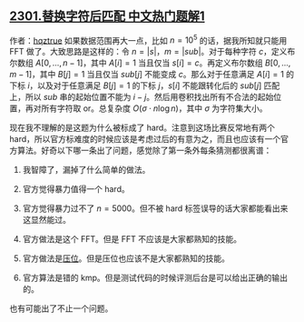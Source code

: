 ## [2301.替换字符后匹配 中文热门题解1](https://leetcode.cn/problems/match-substring-after-replacement/solutions/100000/shu-ju-fan-wei-geng-da-de-hua-zen-yao-zu-d9es)

作者：[hqztrue](https://leetcode.cn/u/hqztrue)
如果数据范围再大一点，比如 $n=10^5$ 的话，据我所知就只能用 FFT 做了。大致思路是这样的：令 $n=|s|$，$m=|sub|$。对于每种字符 $c$，定义布尔数组 $A[0,\dots,n-1]$，其中 $A[i]=1$ 当且仅当 $s[i]=c$。再定义布尔数组 $B[0,\dots,m-1]$，其中 $B[j]=1$ 当且仅当 $sub[j]$ 不能变成 $c$。那么对于任意满足 $A[i]=1$ 的下标 $i$，以及对于任意满足 $B[j]=1$ 的下标 $j$，$s[i]$ 不能跟转化后的 $sub[j]$ 匹配上，所以 $sub$ 串的起始位置不能为 $i-j$。然后用卷积找出所有不合法的起始位置，再对所有字符取 or。总复杂度 $O(\sigma\cdot n\log n)$，其中 $\sigma$ 为字符集大小。

现在我不理解的是这题为什么被标成了 hard。注意到这场比赛反常地有两个 hard，所以官方标难度的时候应该是考虑过后的有意为之，而且也应该有一个官方算法。好奇以下哪一条出了问题，感觉除了第一条外每条猜测都很离谱：
1. 我智障了，漏掉了什么简单的做法。
2. 官方觉得暴力值得一个 hard。
3. 官方觉得暴力过不了 $n=5000$。但不被 hard 标签误导的话大家都能看出来这显然能过。
4. 官方做法是这个 FFT。但是 FFT 不应该是大家都熟知的技能。
5. 官方做法是[压位](https://leetcode.cn/problems/match-substring-after-replacement/solution/mei-ju-by-oldyan-8i75/)。但是压位也应该不是大家都熟知的技能。
6. 官方算法是错的 kmp。但是测试代码的时候评测后台是可以给出正确的输出的。

也有可能出了不止一个问题。